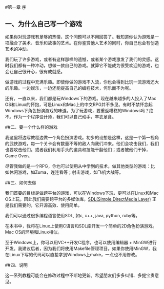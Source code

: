 #第一章 序

## 一、为什么自己写一个游戏

如果你对玩游戏有足够的热情，这个问题可以不用回答了。我知道你认为游戏是一项融合了美术、音乐和故事的艺术。在你鉴赏他人艺术的同时，你自己也会有创造艺术的冲动。

我们玩了许多游戏，或者有这样那样的遗憾，或者某个游戏激发了我们的灵感。这时我们都有一种冲动，想做一款自己的游戏。就算它不能成为很受欢迎的游戏，也会让自己很开心，很有成就感。

做游戏的过程中充满乐趣。即使你做的游戏不入流，你也会得到比玩一流游戏还大的乐趣。一边娱乐，一边还能提高自己的编程技术，何乐而不为呢。

还有，一直以来，我们都是玩Windows下的游戏。现在越来越多的人投入了Mac OS和Linux的怀抱，可是Linux和Mac上的中文RPG并不多见。有时不禁怀念起Windows下角色扮演游戏的味道。为了玩游戏，要重返糟糕的Windows吗？绝不。作为一个程序设计师，我们可以自己动手，丰衣足食。

##二、要一个什么样的游戏

我这里将边写教程边做一个角色扮演游戏。初步的设想是这样，这是一个第一视角的武侠游戏，每一个关卡会有数量不等的敌人向我们冲来。他们会攻击我们，我们也要攻击他们。或者我们利用手头的道具和技能干翻他们；或者被他们干掉，Game Over。

尽管我做的是一个RPG，你也可以使用从中学到的技术，做其他类型的游戏：比如休闲游戏，如Zuma，连连看等；射击游戏，如飞机大战等。

##三、如何去做

我们首要的目标是做跨平台的游戏，可以在Windows下玩，更可以在Linux和Mac OS上玩。因此我们需要跨平台的多媒体库。[SDL(Simple DirectMedia Layer)](http://www.libsdl.org/) 正是我们需要的，它开源高效、使用简单。

我们可以通过很多编程语言使用SDL, 如c, c++, java, python, ruby等。

在本书中，我将在Linux上使用C语言和SDL库开发一个简单的2D角色扮演游戏。Mac OS的环境和Linux相似。

至于Windows上，你可以用VC++开发C程序，也可以使用编辑器 + MinGW进行开发。我建议后者，因为我们将使用Makefile管理项目，如果你使用MinGW，我在Linux下写的代码可以直接拿到Windows上make，一点也不用修改。

##四、说明

这一系列教程可能会在修改过程中不断地更新。希望朋友们多多纠错、多提宝贵意见。
